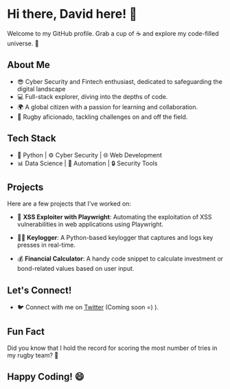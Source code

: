 # Hi there, David here! 👋

Welcome to my GitHub profile. Grab a cup of ☕ and explore my code-filled universe. 🚀

## About Me

- 😎 Cyber Security and Fintech enthusiast, dedicated to safeguarding the digital landscape
- 💻 Full-stack explorer, diving into the depths of code.
- 🌍 A global citizen with a passion for learning and collaboration.
- 🏉 Rugby aficionado, tackling challenges on and off the field.


## Tech Stack

- 🐍 Python | ⚙️ Cyber Security | 🌐 Web Development
- 📊 Data Science | 🎯 Automation | 🔒 Security Tools

## Projects

Here are a few projects that I've worked on:

- 🌟 **XSS Exploiter with Playwright**: Automating the exploitation of XSS vulnerabilities in web applications using Playwright.

- 🕵️‍♂️ **Keylogger**: A Python-based keylogger that captures and logs key presses in real-time.

- 💰 **Financial Calculator**: A handy code snippet to calculate investment or bond-related values based on user input.

## Let's Connect!

- 🐦 Connect with me on [Twitter](Twitter_Profile_Link) (Coming soon =) ).

## Fun Fact

Did you know that I hold the record for scoring the most number of tries in my rugby team? 🏉

## Happy Coding! 😄
